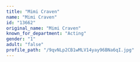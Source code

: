```yaml
---
title: "Mimi Craven"
name: "Mimi Craven"
id: "13662"
original_name: "Mimi Craven"
known_for_department: "Acting"
gender: "1"
adult: "false"
profile_path: "/9qvNLp2CB1wMLV14yay96BNa6qI.jpg"
---
```

